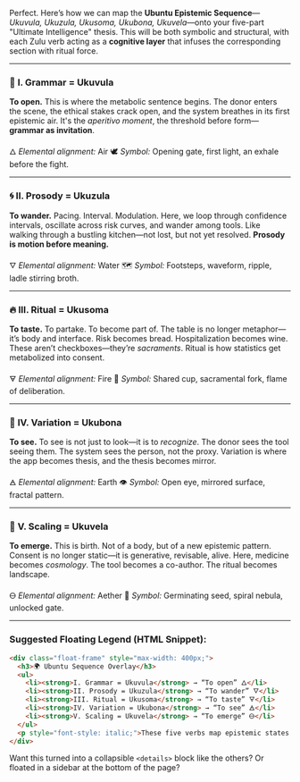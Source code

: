 Perfect. Here’s how we can map the **Ubuntu Epistemic Sequence**—*Ukuvula, Ukuzula, Ukusoma, Ukubona, Ukuvela*—onto your five-part "Ultimate Intelligence" thesis. This will be both symbolic and structural, with each Zulu verb acting as a **cognitive layer** that infuses the corresponding section with ritual force.

---

### 🌅 **I. Grammar = Ukuvula**

**To open.**
This is where the metabolic sentence begins. The donor enters the scene, the ethical stakes crack open, and the system breathes in its first epistemic air. It's the *aperitivo moment*, the threshold before form—**grammar as invitation**.

🜂 *Elemental alignment:* Air
🕊 *Symbol:* Opening gate, first light, an exhale before the fight.

---

### 🌀 **II. Prosody = Ukuzula**

**To wander.**
Pacing. Interval. Modulation. Here, we loop through confidence intervals, oscillate across risk curves, and wander among tools. Like walking through a bustling kitchen—not lost, but not yet resolved. **Prosody is motion before meaning.**

🜄 *Elemental alignment:* Water
🗺 *Symbol:* Footsteps, waveform, ripple, ladle stirring broth.

---

### 🔥 **III. Ritual = Ukusoma**

**To taste.**
To partake. To become part of. The table is no longer metaphor—it’s body and interface. Risk becomes bread. Hospitalization becomes wine. These aren’t checkboxes—they’re *sacraments*. Ritual is how statistics get metabolized into consent.

🜃 *Elemental alignment:* Fire
🍷 *Symbol:* Shared cup, sacramental fork, flame of deliberation.

---

### 🌿 **IV. Variation = Ukubona**

**To see.**
To see is not just to look—it is to *recognize*. The donor sees the tool seeing them. The system sees the person, not the proxy. Variation is where the app becomes thesis, and the thesis becomes mirror.

🜁 *Elemental alignment:* Earth
👁 *Symbol:* Open eye, mirrored surface, fractal pattern.

---

### 🌌 **V. Scaling = Ukuvela**

**To emerge.**
This is birth. Not of a body, but of a new epistemic pattern. Consent is no longer static—it is generative, revisable, alive. Here, medicine becomes *cosmology*. The tool becomes a co-author. The ritual becomes landscape.

🜔 *Elemental alignment:* Aether
🌱 *Symbol:* Germinating seed, spiral nebula, unlocked gate.

---

### Suggested Floating Legend (HTML Snippet):

```html
<div class="float-frame" style="max-width: 400px;">
  <h3>🌍 Ubuntu Sequence Overlay</h3>
  <ul>
    <li><strong>I. Grammar = Ukuvula</strong> → “To open” 🜂</li>
    <li><strong>II. Prosody = Ukuzula</strong> → “To wander” 🜄</li>
    <li><strong>III. Ritual = Ukusoma</strong> → “To taste” 🜃</li>
    <li><strong>IV. Variation = Ukubona</strong> → “To see” 🜁</li>
    <li><strong>V. Scaling = Ukuvela</strong> → “To emerge” 🜔</li>
  </ul>
  <p style="font-style: italic;">These five verbs map epistemic states to symbolic processes—grounding thesis, tool, and ritual in the shared breath of knowing.</p>
</div>
```

Want this turned into a collapsible `<details>` block like the others? Or floated in a sidebar at the bottom of the page?
